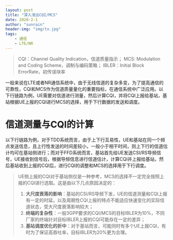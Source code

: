 ```yaml
---
layout: post
title: "深入浅出CQI/MCS"
date: 2020-2-1
author: "sunrain"
header-img: "img/tx.jpg"
tags:
    - 通信
    - LTE/NR
---
```

> CQI：Channel Quality Indication，信道质量指示；
> MCS: Modulation and Coding Scheme，调制与编码策略；
> IBLER：Initial Block ErrorRate，初传误块率

一般来说在LTE或者NR通信系统中，由于无线信道的复杂多变，为了提高通信的可靠性，CQI和MCS作为信道质量量化的重要指标，在通信系统中广泛应用。以下行链路为例，UE需要对信道进行测量，然后计算CQI，并将CQI上报给基站，基站根据UE上报的CQI进行MCS的选择，用于下行数据的发送和调度。

# 信道测量与CQI的计算
以下行链路为例，对于TDD系统而言，由于上下行互易性，UE和基站在同一个频点发送信息，且上行性发送的时间差较小，一般小于相干时间，则上下行的信道估计均可在基站侧进行；而对于FFD系统而言，基站首先给UE发送CSI/RS导频信号，UE接收到信号后，根据导频信息进行信道估计，计算CQI并上报给基站，然后基站收到上报的CQI后，进行CQI的调整和MCS的选择用于下行调度。

> UE侧上报的CQI对于基站侧仅是一种参考，MCS的选择不一定完全按照上报的CQI进行选取。这是由以下几点原因决定的：
> 1. **大尺度衰落的影响**：基站的CSI/RS导频下发，UE的信道测量和CQI上报有一定的时延，以及周期性CQI上报的特点不能适应快速变化的实际信道状态，受大尺度衰落影响较大；
> 2. **终端的复杂性**：一般3GPP要求的CQI/MCS的目标IBLER为10%，不同厂家的终端针对目标IBLER上报的CQI可能存在一定的差异；
> 3. **基站调度优化的折中**：对于基站而言，可能同时有多个UE上报CQI，有时为了保证高吞吐率，目标IBLER为20%更为合理。

